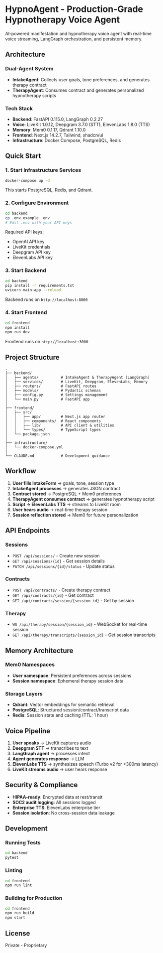 # HypnoAgent - Production-Grade Hypnotherapy Voice Agent

AI-powered manifestation and hypnotherapy voice agent with real-time voice streaming, LangGraph orchestration, and persistent memory.

## Architecture

### Dual-Agent System
- **IntakeAgent**: Collects user goals, tone preferences, and generates therapy contract
- **TherapyAgent**: Consumes contract and generates personalized hypnotherapy scripts

### Tech Stack
- **Backend**: FastAPI 0.115.0, LangGraph 0.2.27
- **Voice**: LiveKit 1.0.12, Deepgram 3.7.0 (STT), ElevenLabs 1.8.0 (TTS)
- **Memory**: Mem0 0.1.17, Qdrant 1.10.0
- **Frontend**: Next.js 14.2.7, Tailwind, shadcn/ui
- **Infrastructure**: Docker Compose, PostgreSQL, Redis

## Quick Start

### 1. Start Infrastructure Services

```bash
docker-compose up -d
```

This starts PostgreSQL, Redis, and Qdrant.

### 2. Configure Environment

```bash
cd backend
cp .env.example .env
# Edit .env with your API keys
```

Required API keys:
- OpenAI API key
- LiveKit credentials
- Deepgram API key
- ElevenLabs API key

### 3. Start Backend

```bash
cd backend
pip install -r requirements.txt
uvicorn main:app --reload
```

Backend runs on `http://localhost:8000`

### 4. Start Frontend

```bash
cd frontend
npm install
npm run dev
```

Frontend runs on `http://localhost:3000`

## Project Structure

```
.
├── backend/
│   ├── agents/          # IntakeAgent & TherapyAgent (LangGraph)
│   ├── services/        # LiveKit, Deepgram, ElevenLabs, Memory
│   ├── routers/         # FastAPI routes
│   ├── models/          # Pydantic schemas
│   ├── config.py        # Settings management
│   └── main.py          # FastAPI app
│
├── frontend/
│   ├── src/
│   │   ├── app/         # Next.js app router
│   │   ├── components/  # React components
│   │   ├── lib/         # API client & utilities
│   │   └── types/       # TypeScript types
│   └── package.json
│
├── infrastructure/
│   └── docker-compose.yml
│
└── CLAUDE.md            # Development guidance
```

## Workflow

1. **User fills IntakeForm** → goals, tone, session type
2. **IntakeAgent processes** → generates JSON contract
3. **Contract stored** → PostgreSQL + Mem0 preferences
4. **TherapyAgent consumes contract** → generates hypnotherapy script
5. **Script → ElevenLabs TTS** → streams to LiveKit room
6. **User hears audio** → real-time therapy session
7. **Session reflection stored** → Mem0 for future personalization

## API Endpoints

### Sessions
- `POST /api/sessions/` - Create new session
- `GET /api/sessions/{id}` - Get session details
- `PATCH /api/sessions/{id}/status` - Update status

### Contracts
- `POST /api/contracts/` - Create therapy contract
- `GET /api/contracts/{id}` - Get contract
- `GET /api/contracts/session/{session_id}` - Get by session

### Therapy
- `WS /api/therapy/session/{session_id}` - WebSocket for real-time session
- `GET /api/therapy/transcripts/{session_id}` - Get session transcripts

## Memory Architecture

### Mem0 Namespaces
- **User namespace**: Persistent preferences across sessions
- **Session namespace**: Ephemeral therapy session data

### Storage Layers
- **Qdrant**: Vector embeddings for semantic retrieval
- **PostgreSQL**: Structured session/contract/transcript data
- **Redis**: Session state and caching (TTL: 1 hour)

## Voice Pipeline

1. **User speaks** → LiveKit captures audio
2. **Deepgram STT** → transcribes to text
3. **LangGraph agent** → processes intent
4. **Agent generates response** → LLM
5. **ElevenLabs TTS** → synthesizes speech (Turbo v2 for <300ms latency)
6. **LiveKit streams audio** → user hears response

## Security & Compliance

- **HIPAA-ready**: Encrypted data at rest/transit
- **SOC2 audit logging**: All sessions logged
- **Enterprise TTS**: ElevenLabs enterprise tier
- **Session isolation**: No cross-session data leakage

## Development

### Running Tests
```bash
cd backend
pytest
```

### Linting
```bash
cd frontend
npm run lint
```

### Building for Production
```bash
cd frontend
npm run build
npm start
```

## License

Private - Proprietary